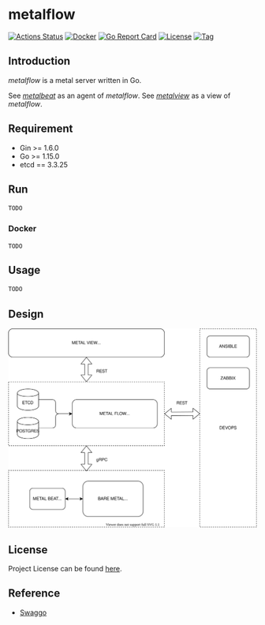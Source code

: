 # metalflow

[![Actions Status](https://github.com/craftslab/metalflow/workflows/CI/badge.svg?branch=master&event=push)](https://github.com/craftslab/metalflow/actions?query=workflow%3ACI)
[![Docker](https://img.shields.io/docker/pulls/craftslab/metalflow)](https://hub.docker.com/r/craftslab/metalflow)
[![Go Report Card](https://goreportcard.com/badge/github.com/craftslab/metalflow)](https://goreportcard.com/report/github.com/craftslab/metalflow)
[![License](https://img.shields.io/github/license/craftslab/metalflow.svg?color=brightgreen)](https://github.com/craftslab/metalflow/blob/master/LICENSE)
[![Tag](https://img.shields.io/github/tag/craftslab/metalflow.svg?color=brightgreen)](https://github.com/craftslab/metalflow/tags)



## Introduction

*metalflow* is a metal server written in Go.

See *[metalbeat](https://github.com/craftslab/metalbeat/)* as an agent of *metalflow*.
See *[metalview](https://github.com/craftslab/metalview/)* as a view of *metalflow*.



## Requirement

- Gin >= 1.6.0
- Go >= 1.15.0
- etcd == 3.3.25



## Run

```bash
TODO
```



### Docker

```
TODO
```



## Usage

```bash
TODO
```



## Design

![design](design.svg)



## License

Project License can be found [here](LICENSE).



## Reference

- [Swaggo](https://github.com/swaggo/swag/tree/master/example)
